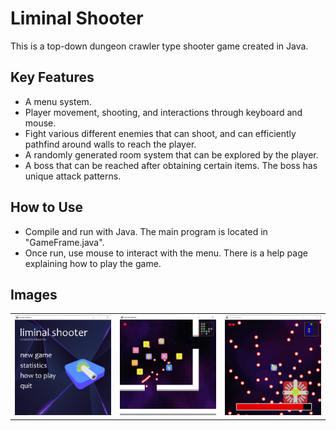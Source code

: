 <h1>Liminal Shooter</h1>
This is a top-down dungeon crawler type shooter game created in Java.
<h2>Key Features</h2>
<ul>
<li>A menu system.</li>
<li>Player movement, shooting, and interactions through keyboard and mouse.</li>
<li>Fight various different enemies that can shoot, and can efficiently pathfind around walls to reach the player.</li>
<li>A randomly generated room system that can be explored by the player.</li>
<li>A boss that can be reached after obtaining certain items. The boss has unique attack patterns.</li>
</ul>
<h2>How to Use</h2>
<ul>
<li>Compile and run with Java. The main program is located in "GameFrame.java".</li>
<li>Once run, use mouse to interact with the menu. There is a help page explaining how to play the game.</li>
</ul>
<h2>Images</h2>
<table>
  <tr>
    <td><img src="../../docs/liminal-shooter-1.PNG"></td>
    <td><img src="../../docs/liminal-shooter-2.PNG"></td>
    <td><img src="../../docs/liminal-shooter-3.PNG"></td>
  </tr>
</table>
